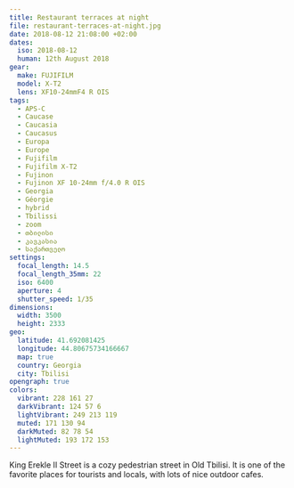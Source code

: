 ```yaml
---
title: Restaurant terraces at night
file: restaurant-terraces-at-night.jpg
date: 2018-08-12 21:08:00 +02:00
dates:
  iso: 2018-08-12
  human: 12th August 2018
gear:
  make: FUJIFILM
  model: X-T2
  lens: XF10-24mmF4 R OIS
tags:
  - APS-C
  - Caucase
  - Caucasia
  - Caucasus
  - Europa
  - Europe
  - Fujifilm
  - Fujifilm X-T2
  - Fujinon
  - Fujinon XF 10-24mm f/4.0 R OIS
  - Georgia
  - Géorgie
  - hybrid
  - Tbilissi
  - zoom
  - თბილისი
  - კავკასია
  - საქართველო
settings:
  focal_length: 14.5
  focal_length_35mm: 22
  iso: 6400
  aperture: 4
  shutter_speed: 1/35
dimensions:
  width: 3500
  height: 2333
geo:
  latitude: 41.692081425
  longitude: 44.80675734166667
  map: true
  country: Georgia
  city: Tbilisi
opengraph: true
colors:
  vibrant: 228 161 27
  darkVibrant: 124 57 6
  lightVibrant: 249 213 119
  muted: 171 130 94
  darkMuted: 82 78 54
  lightMuted: 193 172 153
---
```


King Erekle II Street is a cozy pedestrian street in Old Tbilisi. It is one of the favorite places for tourists and locals, with lots of nice outdoor cafes.
